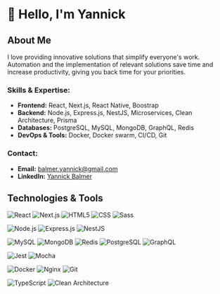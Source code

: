 # 👋 Hello, I'm Yannick

## About Me

I love providing innovative solutions that simplify everyone's work. Automation and the implementation of relevant solutions save time and increase productivity, giving you back time for your priorities.

### Skills & Expertise:
- **Frontend:** React, Next.js, React Native, Boostrap
- **Backend:** Node.js, Express.js, NestJS, Microservices, Clean Architecture, Prisma
- **Databases:** PostgreSQL, MySQL, MongoDB, GraphQL, Redis
- **DevOps & Tools:** Docker, Docker swarm, CI/CD, Git

###  Contact:
- **Email:** [balmer.yannick@gmail.com](mailto:balmer.yannick@gmail.com)
- **LinkedIn:** [Yannick Balmer](https://www.linkedin.com/in/yannickbalmer)

##  Technologies & Tools

![React](https://img.shields.io/badge/-React-61DAFB?logo=react&logoColor=black)
![Next.js](https://img.shields.io/badge/-Next.js-000000?logo=next.js&logoColor=white)
![HTML5](https://img.shields.io/badge/-HTML5-E34F26?logo=html5&logoColor=white)
![CSS](https://img.shields.io/badge/-CSS-1572B6?logo=css3&logoColor=white)
![Sass](https://img.shields.io/badge/-Sass-CC6699?logo=sass&logoColor=white)

![Node.js](https://img.shields.io/badge/-Node.js-339933?logo=node.js&logoColor=white)
![Express.js](https://img.shields.io/badge/-Express.js-000000?logo=express&logoColor=white)
![NestJS](https://img.shields.io/badge/-NestJS-E0234E?logo=nestjs&logoColor=white)

![MySQL](https://img.shields.io/badge/-MySQL-4479A1?logo=mysql&logoColor=white)
![MongoDB](https://img.shields.io/badge/-MongoDB-47A248?logo=mongodb&logoColor=white)
![Redis](https://img.shields.io/badge/-Redis-DC382D?logo=redis&logoColor=white)
![PostgreSQL](https://img.shields.io/badge/-PostgreSQL-336791?logo=postgresql&logoColor=white)
![GraphQL](https://img.shields.io/badge/-GraphQL-E10098?logo=graphql&logoColor=white)

![Jest](https://img.shields.io/badge/-Jest-C21325?logo=jest&logoColor=white)
![Mocha](https://img.shields.io/badge/-Mocha-8D6748?logo=mocha&logoColor=white)

![Docker](https://img.shields.io/badge/-Docker-2496ED?logo=docker&logoColor=white)
![Nginx](https://img.shields.io/badge/-Nginx-009639?logo=nginx&logoColor=white)
![Git](https://img.shields.io/badge/-Git-F05032?logo=git&logoColor=white)

![TypeScript](https://img.shields.io/badge/-TypeScript-007ACC?logo=typescript&logoColor=white)
![Clean Architecture](https://img.shields.io/badge/-Clean%20Architecture-007ACC?logo=architecture&logoColor=white)
